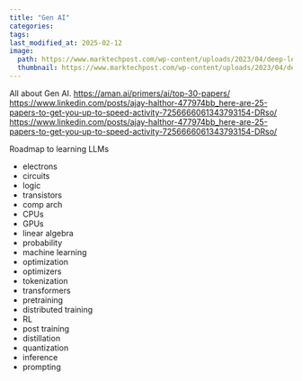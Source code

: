 ```yaml
---
title: "Gen AI"
categories:
tags:
last_modified_at: 2025-02-12
image: 
  path: https://www.marktechpost.com/wp-content/uploads/2023/04/deep-learning-illustration-generative-ai-scaled.jpg
  thumbnail: https://www.marktechpost.com/wp-content/uploads/2023/04/deep-learning-illustration-generative-ai-scaled.jpg
---
```

All about Gen AI.
https://aman.ai/primers/ai/top-30-papers/
https://www.linkedin.com/posts/ajay-halthor-477974bb_here-are-25-papers-to-get-you-up-to-speed-activity-7256666061343793154-DRso/
https://www.linkedin.com/posts/ajay-halthor-477974bb_here-are-25-papers-to-get-you-up-to-speed-activity-7256666061343793154-DRso/

Roadmap to learning LLMs
- electrons
- circuits
- logic
- transistors
- comp arch
- CPUs
- GPUs
- linear algebra
- probability
- machine learning
- optimization
- optimizers
- tokenization
- transformers
- pretraining
- distributed training
- RL
- post training
- distillation
- quantization
- inference
- prompting
